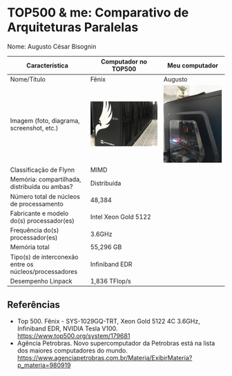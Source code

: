 # TOP500 & me: Comparativo de Arquiteturas Paralelas

Nome: Augusto César Bisognin

| Característica                                            | Computador no TOP500  | Meu computador  |
| --------------------------------------------------------- | --------------------- | --------------- |
| Nome/Título                                               | Fênix                 | Augusto         |
| Imagem (foto, diagrama, screenshot, etc.)                 | ![Fênix](/img/fenix.jpg)| ![Augusto-PC](/img/augusto-pc.jpg)|
| Classificação de Flynn                                    | MIMD                  |                 |
| Memória: compartilhada, distribuída ou ambas?             | Distribuída           |                 |
| Número total de núcleos de processamento                  | 48,384                |                 |
| Fabricante e modelo do(s) processador(es)                 | Intel Xeon Gold 5122  |                 |
| Frequência do(s) processador(es)                          | 3.6GHz                |                 |
| Memória total                                             | 55,296 GB             |                 |
| Tipo(s) de interconexão entre os núcleos/processadores    | Infiniband EDR        |                 |
| Desempenho Linpack                                        | 1,836 TFlop/s         |                 |

## Referências

- Top 500. Fênix - SYS-1029GQ-TRT, Xeon Gold 5122 4C 3.6GHz, Infiniband EDR, NVIDIA Tesla V100. <https://www.top500.org/system/179681>
- Agência Petrobras. Novo supercomputador da Petrobras está na lista dos maiores computadores do mundo. <https://www.agenciapetrobras.com.br/Materia/ExibirMateria?p_materia=980919>
